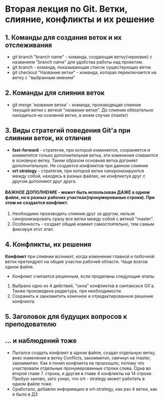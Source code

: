 # Вторая лекция по Git. Ветки, слияние, конфликты и их решение
## 1. Команды для создания веток и их отслеживания
- git branch "branch name" - команда, создающая ветку(черновик) с названием "branch name" для удобства работы над проектом. 
- git branch - команда, показывающая список существующих веток
- git checkout "Название ветки" - команда, которая переключается на ветку с "выбранным именем"
## 2. Команды для слияния веток 
- git merge 'название ветки' - команда, производящая слияние текущей ветки с веткой "название ветки". До слияния обязательно находиться на основной ветке, в моем случае (master)
## 3. Виды стратегий поведения Git'a при слиянии веток, их отличия
- **fast-forward** - стратегия, при которой изменяется, сохраняется и коммитится только дополнительная ветка, эти изменения сливаются в основную ветку. Таким образом основная ветка догоняет дополнительную. Не создается конфликтов при данном слиянии
- **ort strategy** - стратегия, при которой ветки синхронизируются между собой, находясь в разных файлах, не конфликтуя друг с другом дополняют друг друга.
#### **ВАЖНОЕ ДОПОЛНЕНИЕ** - может быть использован ДАЖЕ в одном файле, но в разных рабочих участках(пронумерованые строки). При этом не создается конфликт.
1. Необходимо производить слияние друг за другом, нельзя синхронизировать сразу все ветки между собой с веткой "master". 
2. Особенность - создает общий коммит самостоятельно, тем самым фиксируя этот этап.
## 4. Конфликты, их решения
**Конфликт** при слиянии возникет, когда изменение главной и побочной веток претендуют на общие участки рабочей области. Чаще всегов одном файле.
- Конфликт считается решенным, если проделаны следующие этапы.
1. Выбрано одно из 4 действий, "окна" конфликтов в синтаксисе Git'a. Также произведена редактура, при необходимости.
2. Сохранить и заккомитить конечное и  отредактированное решение конфликта.
## 5. Заголовок для будущих вопросов к преподователю 
## ... и наблюдений тоже
- Пытался создать конфликт в одном файле, создал отдельную ветку, внес изменения в ветку Conflicts, закоммитил, свичнул на master, закоммитил. 
Как я понял конфликта не произошло, потому что участвовали отдельные пронумерованные строки слева. Одна во второй главе 7. строка, и другая в главе 4 конфликты на 14 строке. Пробую заново, зато узнал, что ort - strategy может работать в одном файле тоже. 
- Сработало, добавлю информацию в ort-strategy, как раз 4 ветки, как и было в ДЗ